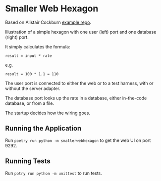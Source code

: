 # Smaller Web Hexagon

Based on Alistair Cockburn [example repo](https://github.com/totheralistair/SmallerWebHexagon/).

Illustration of a simple hexagon with one user (left) port and one database (right) port.

It simply calculates the formula:

    result = input * rate

e.g.

    result = 100 * 1.1 = 110

The user port is connected to either the web or to a test harness, with or without the server adapter.

The database port looks up the rate in a database, either in-the-code database, or from a file.

The startup decides how the wiring goes.

## Running the Application

Run `poetry run python -m smallerwebhexagon` to get the web UI on port 9292.

## Running Tests

Run `potry run python -m unittest` to run tests.
